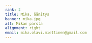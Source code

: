 ```yaml
---
rank: 2
title: Mika, äänitys
banner: mika.jpg
alt: Mikan pärstä
alignment: right
email: mika.olavi.miettinen@gmail.com
---
```

